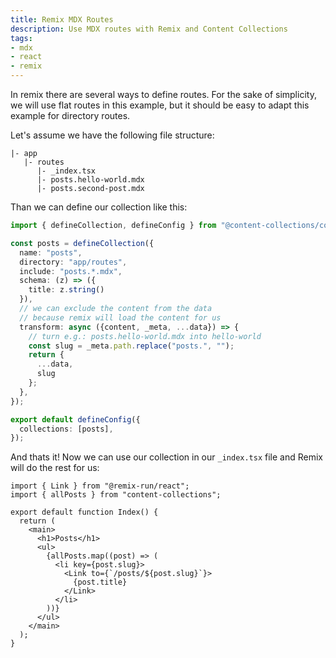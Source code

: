 ```yaml
---
title: Remix MDX Routes
description: Use MDX routes with Remix and Content Collections
tags:
- mdx
- react
- remix
---
```


In remix there are several ways to define routes. For the sake of simplicity, we will use flat routes in this example, but it should be easy to adapt this example for directory routes.

Let's assume we have the following file structure:

```text
|- app
   |- routes
      |- _index.tsx
      |- posts.hello-world.mdx
      |- posts.second-post.mdx
```

Than we can define our collection like this:

```ts
import { defineCollection, defineConfig } from "@content-collections/core";

const posts = defineCollection({
  name: "posts",
  directory: "app/routes",
  include: "posts.*.mdx",
  schema: (z) => ({
    title: z.string()
  }),
  // we can exclude the content from the data
  // because remix will load the content for us
  transform: async ({content, _meta, ...data}) => {
    // turn e.g.: posts.hello-world.mdx into hello-world
    const slug = _meta.path.replace("posts.", "");
    return {
      ...data,
      slug
    };
  },
});

export default defineConfig({
  collections: [posts],
});
```

And thats it! Now we can use our collection in our `_index.tsx` file and Remix will do the rest for us:

```tsx
import { Link } from "@remix-run/react";
import { allPosts } from "content-collections";

export default function Index() {
  return (
    <main>
      <h1>Posts</h1>
      <ul>
        {allPosts.map((post) => (
          <li key={post.slug}>
            <Link to={`/posts/${post.slug}`}>
              {post.title}
            </Link>
          </li>
        ))}
      </ul>
    </main>
  );
}

```